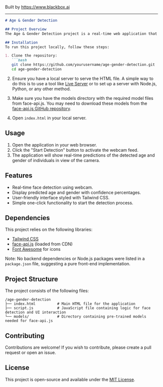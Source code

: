 
Built by https://www.blackbox.ai

---

```markdown
# Age & Gender Detection

## Project Overview
The Age & Gender Detection project is a real-time web application that utilizes the camera feed to detect faces and predict the age and gender of the individuals in the video stream. By leveraging the powerful face-api.js library, the project aims to provide an interactive experience demonstrating facial detection technology in a user-friendly interface.

## Installation
To run this project locally, follow these steps:

1. Clone the repository:
   ```bash
   git clone https://github.com/yourusername/age-gender-detection.git
   cd age-gender-detection
   ```

2. Ensure you have a local server to serve the HTML file. A simple way to do this is to use a tool like [Live Server](https://marketplace.visualstudio.com/items?itemName=ritwickdey.LiveServer) or to set up a server with Node.js, Python, or any other method.

3. Make sure you have the models directory with the required model files from face-api.js. You may need to download these models from the [face-api.js GitHub repository](https://github.com/justadudewhohacks/face-api.js).

4. Open `index.html` in your local server.

## Usage
1. Open the application in your web browser.
2. Click the "Start Detection" button to activate the webcam feed.
3. The application will show real-time predictions of the detected age and gender of individuals in view of the camera.

## Features
- Real-time face detection using webcam.
- Display predicted age and gender with confidence percentages.
- User-friendly interface styled with Tailwind CSS.
- Simple one-click functionality to start the detection process.

## Dependencies
This project relies on the following libraries:
- [Tailwind CSS](https://tailwindcss.com/)
- [face-api.js](https://github.com/justadudewhohacks/face-api.js) (loaded from CDN)
- [Font Awesome](https://fontawesome.com/) for icons

Note: No backend dependencies or Node.js packages were listed in a `package.json` file, suggesting a pure front-end implementation.

## Project Structure
The project consists of the following files:
```
/age-gender-detection
├── index.html          # Main HTML file for the application
├── script.js           # JavaScript file containing logic for face detection and UI interaction
└── models/             # Directory containing pre-trained models needed for face-api.js
```

## Contributing
Contributions are welcome! If you wish to contribute, please create a pull request or open an issue.

## License
This project is open-source and available under the [MIT License](LICENSE).
```